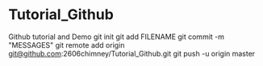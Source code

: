 # Tutorial_Github
Github tutorial and Demo
git init
git add FILENAME
git commit -m "MESSAGES"
git remote add origin git@github.com:2606chimney/Tutorial_Github.git
git push -u origin master
